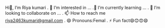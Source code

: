 Hi👋, I’m Riya kumari
. 👀 I’m interested in ...
  .🌱 I’m currently learning ...
. 💞️ I’m looking to collaborate on ...
. 📫 How to reach me riya2463kumari@gmail.com
. 😄 Pronouns:Femal
. ⚡ Fun fact😄😊😍😄

<!---
riyakumari-7070/riyakumari-7070 is a ✨ special ✨ repository because its `README.md` (this file) appears on your GitHub profile.
You can click the Preview link to take a look at your changes.
--->
